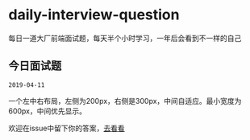 # daily-interview-question
每日一道大厂前端面试题，每天半个小时学习，一年后会看到不一样的自己

## 今日面试题

```2019-04-11```

   一个左中右布局，左侧为200px，右侧是300px，中间自适应。最小宽度为600px，中间优先显示。
   
欢迎在issue中留下你的答案，[去看看](https://github.com/kujian/daily-interview-question/issues/1)

